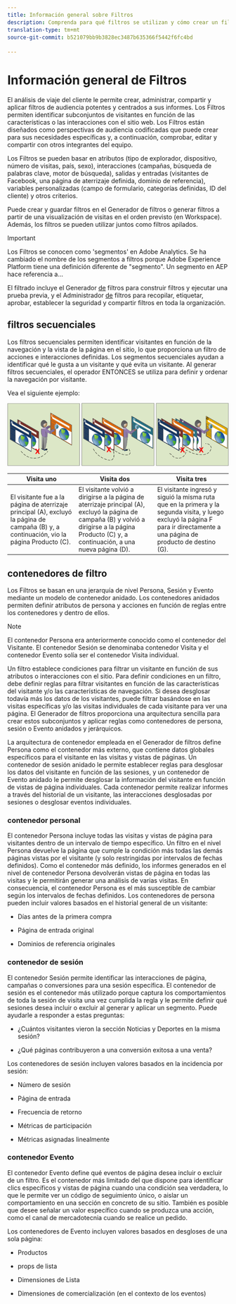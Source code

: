 ```yaml
---
title: Información general sobre Filtros
description: Comprenda para qué filtros se utilizan y cómo crear un filtro sencillo.
translation-type: tm+mt
source-git-commit: b521079bb9b3828ec3487b635366f5442f6fc4bd

---
```



# Información general de Filtros

El análisis de viaje del cliente le permite crear, administrar, compartir y aplicar filtros de audiencia potentes y centrados a sus informes. Los Filtros permiten identificar subconjuntos de visitantes en función de las características o las interacciones con el sitio web. Los Filtros están diseñados como perspectivas de audiencia codificadas que puede crear para sus necesidades específicas y, a continuación, comprobar, editar y compartir con otros integrantes del equipo.

Los Filtros se pueden basar en atributos (tipo de explorador, dispositivo, número de visitas, país, sexo), interacciones (campañas, búsqueda de palabras clave, motor de búsqueda), salidas y entradas (visitantes de Facebook, una página de aterrizaje definida, dominio de referencia), variables personalizadas (campo de formulario, categorías definidas, ID del cliente) y otros criterios.

Puede crear y guardar filtros en el Generador de filtros o generar filtros a partir de una visualización de visitas en el orden previsto (en Workspace). Además, los filtros se pueden utilizar juntos como filtros apilados.

>[!IMPORTANT]
Los Filtros se conocen como &#39;segmentos&#39; en Adobe Analytics. Se ha cambiado el nombre de los segmentos a filtros porque Adobe Experience Platform tiene una definición diferente de &quot;segmento&quot;. Un segmento en AEP hace referencia a...

El filtrado incluye el Generador [de](/help/components/filters/create-filters.md) filtros para construir filtros y ejecutar una prueba previa, y el Administrador [de](/help/components/filters/manage-filters.md) filtros para recopilar, etiquetar, aprobar, establecer la seguridad y compartir filtros en toda la organización.

## filtros secuenciales

Los filtros secuenciales permiten identificar visitantes en función de la navegación y la vista de la página en el sitio, lo que proporciona un filtro de acciones e interacciones definidas. Los segmentos secuenciales ayudan a identificar qué le gusta a un visitante y qué evita un visitante. Al generar filtros secuenciales, el operador ENTONCES se utiliza para definir y ordenar la navegación por visitante.

Vea el siguiente ejemplo:

![](assets/sequential_fil.png)

| Visita uno | Visita dos | Visita tres |
|---|---|---|
| El visitante fue a la página de aterrizaje principal (A), excluyó la página de campaña (B) y, a continuación, vio la página Producto (C). | El visitante volvió a dirigirse a la página de aterrizaje principal (A), excluyó la página de campaña (B) y volvió a dirigirse a la página Producto (C) y, a continuación, a una nueva página (D). | El visitante ingresó y siguió la misma ruta que en la primera y la segunda visita, y luego excluyó la página F para ir directamente a una página de producto de destino (G). |

## contenedores de filtro

Los Filtros se basan en una jerarquía de nivel Persona, Sesión y Evento mediante un modelo de contenedor anidado. Los contenedores anidados permiten definir atributos de persona y acciones en función de reglas entre los contenedores y dentro de ellos.

>[!NOTE]
>El contenedor Persona era anteriormente conocido como el contenedor del Visitante. El contenedor Sesión se denominaba contenedor Visita y el contenedor Evento solía ser el contenedor Visita individual.

Un filtro establece condiciones para filtrar un visitante en función de sus atributos o interacciones con el sitio. Para definir condiciones en un filtro, debe definir reglas para filtrar visitantes en función de las características del visitante y/o las características de navegación. Si desea desglosar todavía más los datos de los visitantes, puede filtrar basándose en las visitas específicas y/o las visitas individuales de cada visitante para ver una página. El Generador de filtros proporciona una arquitectura sencilla para crear estos subconjuntos y aplicar reglas como contenedores de persona, sesión o Evento anidados y jerárquicos.

La arquitectura de contenedor empleada en el Generador de filtros define Persona como el contenedor más externo, que contiene datos globales específicos para el visitante en las visitas y vistas de páginas. Un contenedor de sesión anidado le permite establecer reglas para desglosar los datos del visitante en función de las sesiones, y un contenedor de Evento anidado le permite desglosar la información del visitante en función de vistas de página individuales. Cada contenedor permite realizar informes a través del historial de un visitante, las interacciones desglosadas por sesiones o desglosar eventos individuales.

### contenedor personal

El contenedor Persona incluye todas las visitas y vistas de página para visitantes dentro de un intervalo de tiempo específico. Un filtro en el nivel Persona devuelve la página que cumple la condición más todas las demás páginas vistas por el visitante (y solo restringidas por intervalos de fechas definidos). Como el contenedor más definido, los informes generados en el nivel de contenedor Persona devolverán vistas de página en todas las visitas y le permitirán generar una análisis de varias visitas. En consecuencia, el contenedor Persona es el más susceptible de cambiar según los intervalos de fechas definidos.
Los contenedores de persona pueden incluir valores basados en el historial general de un visitante:

* Días antes de la primera compra

* Página de entrada original

* Dominios de referencia originales

### contenedor de sesión

El contenedor Sesión permite identificar las interacciones de página, campañas o conversiones para una sesión específica. El contenedor de sesión es el contenedor más utilizado porque captura los comportamientos de toda la sesión de visita una vez cumplida la regla y le permite definir qué sesiones desea incluir o excluir al generar y aplicar un segmento. Puede ayudarle a responder a estas preguntas:

* ¿Cuántos visitantes vieron la sección Noticias y Deportes en la misma sesión?

* ¿Qué páginas contribuyeron a una conversión exitosa a una venta?

Los contenedores de sesión incluyen valores basados en la incidencia por sesión:

* Número de sesión

* Página de entrada

* Frecuencia de retorno

* Métricas de participación

* Métricas asignadas linealmente

### contenedor Evento

El contenedor Evento define qué eventos de página desea incluir o excluir de un filtro. Es el contenedor más limitado del que dispone para identificar clics específicos y vistas de página cuando una condición sea verdadera, lo que le permite ver un código de seguimiento único, o aislar un comportamiento en una sección en concreto de su sitio. También es posible que desee señalar un valor específico cuando se produzca una acción, como el canal de mercadotecnia cuando se realice un pedido.

Los contenedores de Evento incluyen valores basados en desgloses de una sola página:

* Productos

* props de lista

* Dimensiones de Lista

* Dimensiones de comercialización (en el contexto de los eventos)